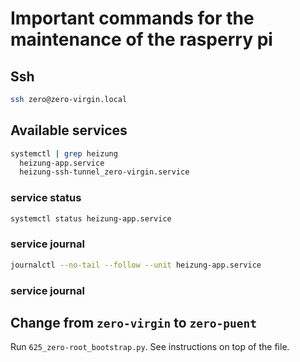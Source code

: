 # Important commands for the maintenance of the rasperry pi

## Ssh

```bash
ssh zero@zero-virgin.local
```

## Available services

```bash
systemctl | grep heizung
  heizung-app.service
  heizung-ssh-tunnel_zero-virgin.service
```

### service status

```bash
systemctl status heizung-app.service
```

### service journal

```bash
journalctl --no-tail --follow --unit heizung-app.service
```

### service journal

## Change from `zero-virgin` to `zero-puent`

Run `625_zero-root_bootstrap.py`. See instructions on top of the file.
